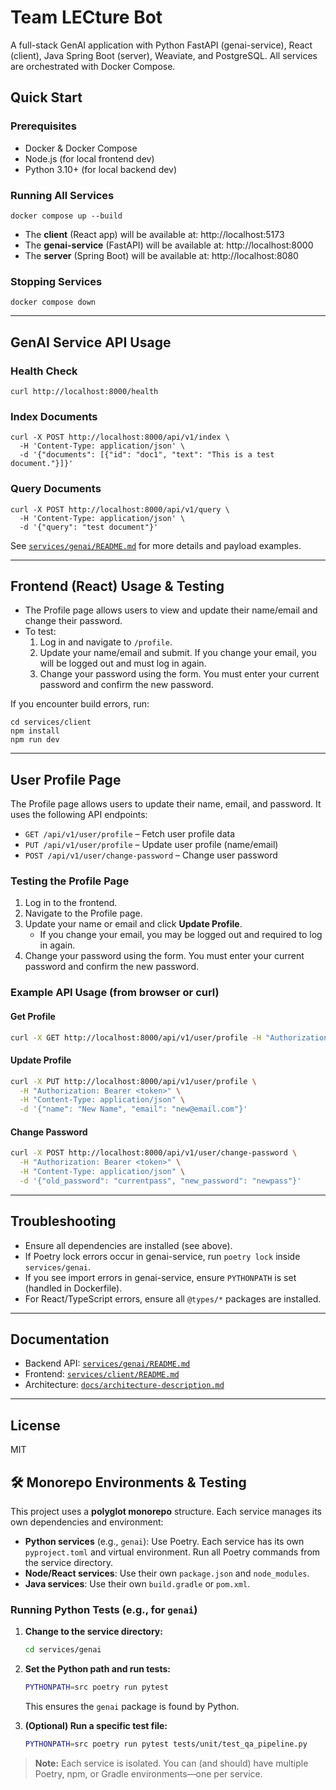 # Team LECture Bot

A full-stack GenAI application with Python FastAPI (genai-service), React (client), Java Spring Boot (server), Weaviate, and PostgreSQL. All services are orchestrated with Docker Compose.

## Quick Start

### Prerequisites
- Docker & Docker Compose
- Node.js (for local frontend dev)
- Python 3.10+ (for local backend dev)

### Running All Services

```
docker compose up --build
```

- The **client** (React app) will be available at: http://localhost:5173
- The **genai-service** (FastAPI) will be available at: http://localhost:8000
- The **server** (Spring Boot) will be available at: http://localhost:8080

### Stopping Services

```
docker compose down
```

---

## GenAI Service API Usage

### Health Check
```
curl http://localhost:8000/health
```

### Index Documents
```
curl -X POST http://localhost:8000/api/v1/index \
  -H 'Content-Type: application/json' \
  -d '{"documents": [{"id": "doc1", "text": "This is a test document."}]}'
```

### Query Documents
```
curl -X POST http://localhost:8000/api/v1/query \
  -H 'Content-Type: application/json' \
  -d '{"query": "test document"}'
```

See [`services/genai/README.md`](services/genai/README.md) for more details and payload examples.

---

## Frontend (React) Usage & Testing

- The Profile page allows users to view and update their name/email and change their password.
- To test:
  1. Log in and navigate to `/profile`.
  2. Update your name/email and submit. If you change your email, you will be logged out and must log in again.
  3. Change your password using the form. You must enter your current password and confirm the new password.

If you encounter build errors, run:
```
cd services/client
npm install
npm run dev
```

---

## User Profile Page

The Profile page allows users to update their name, email, and password. It uses the following API endpoints:

- `GET /api/v1/user/profile` – Fetch user profile data
- `PUT /api/v1/user/profile` – Update user profile (name/email)
- `POST /api/v1/user/change-password` – Change user password

### Testing the Profile Page

1. Log in to the frontend.
2. Navigate to the Profile page.
3. Update your name or email and click **Update Profile**.
   - If you change your email, you may be logged out and required to log in again.
4. Change your password using the form. You must enter your current password and confirm the new password.

### Example API Usage (from browser or curl)

#### Get Profile
```bash
curl -X GET http://localhost:8000/api/v1/user/profile -H "Authorization: Bearer <token>"
```

#### Update Profile
```bash
curl -X PUT http://localhost:8000/api/v1/user/profile \
  -H "Authorization: Bearer <token>" \
  -H "Content-Type: application/json" \
  -d '{"name": "New Name", "email": "new@email.com"}'
```

#### Change Password
```bash
curl -X POST http://localhost:8000/api/v1/user/change-password \
  -H "Authorization: Bearer <token>" \
  -H "Content-Type: application/json" \
  -d '{"old_password": "currentpass", "new_password": "newpass"}'
```

---

## Troubleshooting
- Ensure all dependencies are installed (see above).
- If Poetry lock errors occur in genai-service, run `poetry lock` inside `services/genai`.
- If you see import errors in genai-service, ensure `PYTHONPATH` is set (handled in Dockerfile).
- For React/TypeScript errors, ensure all `@types/*` packages are installed.

---

## Documentation
- Backend API: [`services/genai/README.md`](services/genai/README.md)
- Frontend: [`services/client/README.md`](services/client/README.md)
- Architecture: [`docs/architecture-description.md`](docs/architecture-description.md)

---

## License
MIT

## 🛠️ Monorepo Environments & Testing

This project uses a **polyglot monorepo** structure. Each service manages its own dependencies and environment:

- **Python services** (e.g., `genai`): Use Poetry. Each service has its own `pyproject.toml` and virtual environment. Run all Poetry commands from the service directory.
- **Node/React services**: Use their own `package.json` and `node_modules`.
- **Java services**: Use their own `build.gradle` or `pom.xml`.

### Running Python Tests (e.g., for `genai`)

1. **Change to the service directory:**
   ```bash
   cd services/genai
   ```
2. **Set the Python path and run tests:**
   ```bash
   PYTHONPATH=src poetry run pytest
   ```
   This ensures the `genai` package is found by Python.

3. **(Optional) Run a specific test file:**
   ```bash
   PYTHONPATH=src poetry run pytest tests/unit/test_qa_pipeline.py
   ```

> **Note:** Each service is isolated. You can (and should) have multiple Poetry, npm, or Gradle environments—one per service.